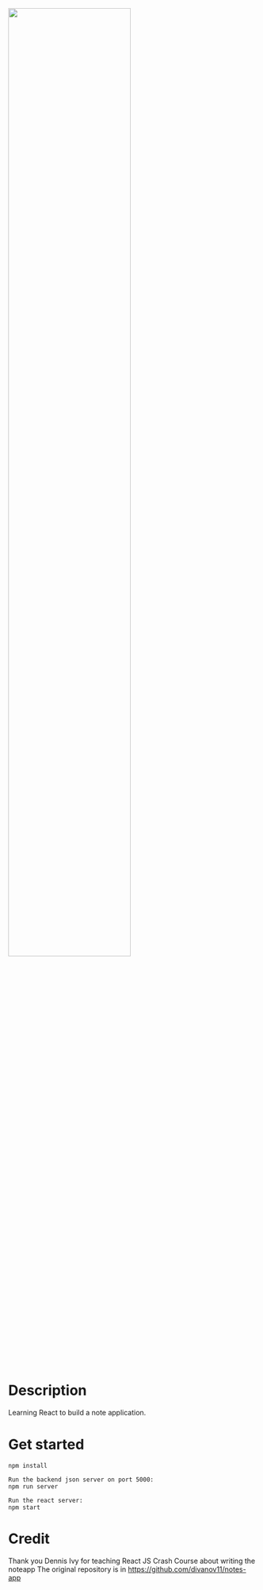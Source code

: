 <img src="https://user-images.githubusercontent.com/48129546/184170271-16f21b72-5068-4c24-87fe-9ddfb9a06717.png" width=70% height=70%>

# Description
Learning React to build a note application.

# Get started
```
npm install

Run the backend json server on port 5000:
npm run server 

Run the react server:
npm start 
```

# Credit
Thank you Dennis Ivy for teaching React JS Crash Course about writing the noteapp
The original repository is in https://github.com/divanov11/notes-app
